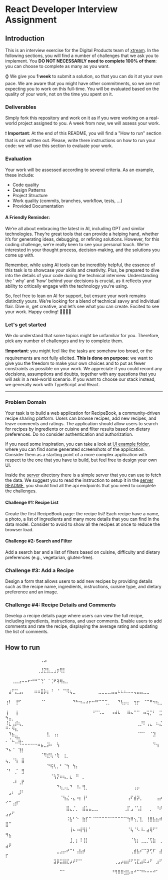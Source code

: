 <!---
Hi! We're happy you opened this file, not everyone does!
To let us know you did, paste a capybara picture
in the How to Run section 😊
These will be extra points for you!
-->

# React Developer Interview Assignment

## Introduction

This is an interview exercise for the Digital Products team of [xtream](https://www.linkedin.com/company/xtream-srl). In
the following sections, you will find a number of challenges that we ask you to implement. You **DO NOT NECESSARILY need
to complete 100% of them**: you can choose to complete as many as you want.

:watch: We give you **1 week** to submit a solution, so that you can do it at your own pace. We are aware that you might
have other commitments, so we are not expecting you to work on this full-time. You will be evaluated based on the
quality of your work, not on the time you spent on it.

### Deliverables

Simply fork this repository and work on it as if you were working on a real-world project assigned to you. A week from
now, we will assess your work.

:heavy_exclamation_mark: **Important**: At the end of this README, you will find a "How to run" section that is not
written out. Please, write there instructions on how to run your code: we will use this section to evaluate your work.

### Evaluation

Your work will be assessed according to several criteria. As an example, these include:

- Code quality
- Design Patterns
- Project Structure
- Work quality (commits, branches, workflow, tests, ...)
- Provided Documentation

#### A Friendly Reminder:

We’re all about embracing the latest in AI, including GPT and similar technologies. They’re great tools that can provide
a helping hand, whether it’s for generating ideas, debugging, or refining solutions. However, for this coding challenge,
we’re really keen to see your personal touch. We're interested in your thought process, decision-making, and the
solutions you come up with.

Remember, while using AI tools can be incredibly helpful, the essence of this task is to showcase your skills and
creativity. Plus, be prepared to dive into the details of your code during the technical interview. Understanding the '
why' and 'how' behind your decisions is crucial, as it reflects your ability to critically engage with the technology
you're using.

So, feel free to lean on AI for support, but ensure your work remains distinctly yours. We're looking for a blend of
technical savvy and individual flair. Dive in, get creative, and let’s see what you can create. Excited to see your
work. Happy coding! 🚀💼👩‍💻

### Let's get started

We do understand that some topics might be unfamiliar for you. Therefore, pick any number of challenges and try to
complete them.

:heavy_exclamation_mark:**Important**: you might feel like the tasks are somehow too broad, or the requirements are not
fully elicited. **This is done on purpose**: we want to give you the freedom to make your own choices and to put as
fewer constraints as possible on your work. We appreciate if you could record any decisions, assumptions and doubts,
together with any questions that you will ask in a real-world scenario. If you want to choose our stack instead, we
generally work with TypeScript and React.

---

### Problem Domain

Your task is to build a web application for RecipeBook, a community-driven recipe sharing platform. Users can browse
recipes, add new recipes, and leave comments and ratings. The application should allow users to search for recipes by
ingredients or cuisine and filter results based on dietary preferences. Do no consider authentication and authorization.

If you need some inspiration, you can take a look at [UI example folder](./ui-examples), where you can find some
generated screenshots of the application. Consider them as a starting point of a more complex application with respect
to the one that you have to build, but feel free to design your own UI.

Inside the [server](./server) directory there is a simple server that you can use to fetch the data. We suggest you to
read the instruction to setup it in the [server README](./server/README.md), you should find all the api endpoints that
you need to complete the challenges.

#### Challenge #1: Recipe List

Create the first RecipeBook page: the recipe list! Each recipe have a name, a photo, a list of ingredients
and many more details that you can find in the data model. Consider to avoid to show all the recipes at once to reduce
the browser load.

#### Challenge #2: Search and Filter

Add a search bar and a list of filters based on cuisine, difficulty and dietary preferences (e.g., vegetarian, gluten-free).

### Challenge #3: Add a Recipe

Design a form that allows users to add new recipes by providing details such as the recipe name, ingredients,
instructions, cuisine type, and dietary preference and an image.

### Challenge #4: Recipe Details and Comments

Develop a recipe details page where users can view the full recipe, including ingredients, instructions, and user
comments. Enable users to add comments and rate the recipe, displaying the average rating and updating the list of
comments.

## How to run

⠀⠀⠀⠀⠀⠀⠀⠀⠀⠀⠀⢀⣠⠀⠀⠀⠀⠀⠀⠀⠀⠀⠀⠀⠀⠀⠀⠀⠀⠀⠀⠀⠀⠀⠀⠀⠀⠀⠀⠀⠀⠀⠀⠀⠀⠀⠀⠀⠀⠀⠀⠀⠀⠀⠀
⠀⠀⠀⠀⠀⠀⠀⠀⠀⠀⢀⣸⣝⣧⣀⣠⡶⢿⡇⠀⠀⠀⠀⠀⠀⠀⠀⠀⠀⠀⠀⠀⠀⠀⠀⠀⠀⠀⠀⠀⠀⠀⠀⠀⠀⠀⠀⠀⠀⠀⠀⠀⠀⠀⠀
⠀⠀⢀⣀⣠⠤⠤⠖⠚⠛⠉⢙⠁⠈⢈⠟⢽⢿⣄⡀⠀⠀⠀⠀⠀⠀⠀⠀⠀⠀⠀⠀⠀⠀⠀⠀⠀⠀⠀⠀⠀⠀⠀⠀⠀⠀⠀⠀⠀⠀⠀⠀⠀⠀⠀
⠀⣴⠋⣍⣠⡄⠀⠀⠀⠶⠶⣿⡷⡆⠘⠀⠈⠀⠉⠻⢦⣀⠀⠀⠀⠀⠀⠀⠀⣀⣀⣀⣀⣤⣤⠦⠦⠦⠤⠤⢤⣤⣤⣀⣀⠀⠀⠀⠀⠀⠀⠀⠀⠀⠀
⢰⠇⠀⢸⠋⠀⠀⠀⠀⠀⠀⠈⠁⠀⠀⠀⠀⠀⠀⠀⠀⠙⠓⠲⠤⠴⠖⠒⠛⠉⠉⢉⡀⠀⠀⠙⢧⡤⡄⠀⢲⡖⠀⠈⠉⠛⠲⢦⣀⠀⠀⠀⠀⠀⠀
⢸⠀⠀⢸⠀⠀⠀⠀⠀⠀⠀⠀⠀⠀⠀⠀⠀⠀⠀⠀⠀⠀⠀⠀⠀⠀⠀⠘⠉⠡⠤⠀⠀⠰⠾⠧⠀⠀⠿⠦⠉⠉⠀⠶⢭⡉⠃⠀⣉⠳⣤⡀⠀⠀⠀
⠸⣆⢠⡾⢦⡀⠀⠀⠀⠀⠀⠀⠀⠀⠀⠀⠀⠀⠀⠀⠀⠀⠀⠀⠀⠀⠀⠀⠀⠀⠀⠀⠀⠀⠀⠀⠀⠀⠀⠀⠀⢀⡘⠇⢠⣄⠀⠦⣌⠛⠂⠻⣆⠀⠀
⠀⠹⣦⣀⠀⠀⠀⠀⠀⠀⠀⠀⠀⣇⠀⢠⡄⠀⠀⠀⠀⠀⠀⠀⠀⠀⠀⠀⠀⠀⠀⠀⠀⠀⠀⠀⠀⠀⠀⠀⠀⠈⠉⠁⠀⠈⣹⠀⠀⡀⠐⣄⠙⣧⡀
⠀⠀⠀⠉⠙⠒⠒⠒⠒⠒⠶⣦⣀⡽⠆⠀⢳⠀⠀⠀⠀⠀⠀⠀⠀⠀⠀⠀⠀⠀⠀⠀⠀⠀⠀⠀⠀⠀⠀⠀⠀⠀⠀⠀⠀⠀⠙⢲⠀⠙⠦⠈⠀⢹⡇
⠀⠀⠀⠀⠀⠀⠀⠀⠀⠀⠀⠈⠻⣞⢧⠐⢷⠀⢰⡀⠀⠀⠀⠀⠀⠀⠀⠀⠀⠀⠀⠀⠀⠀⠀⠀⠀⠀⠀⠀⠀⠀⠀⠀⠀⠀⠀⠀⠀⢦⡀⠈⢳⠀⣿
⠀⠀⠀⠀⠀⠀⠀⠀⠀⠀⠀⠀⠀⠙⢯⢇⡀⠃⠈⢳⠀⢳⡄⠀⠀⠀⠀⠀⠀⠀⠀⠀⠀⠀⠀⠀⠀⠀⠀⠀⠀⠀⠀⠀⠀⠀⠀⠀⠀⠈⠃⠀⡈⠀⣻
⠀⠀⠀⠀⠀⠀⠀⠀⠀⠀⠀⠀⠀⠀⠈⢳⡝⠶⢦⡀⣆⠀⠛⠀⡀⠀⠀⠀⠀⠀⠀⠀⠀⠀⠀⠀⠀⠀⠀⠀⠀⠀⠀⠀⠀⠀⠀⠀⠀⠀⠀⠠⠇⢀⡟
⠀⠀⠀⠀⠀⠀⠀⠀⠀⠀⠀⠀⠀⠀⠀⠀⠙⢦⡠⣄⠙⠀⠸⠄⢻⡀⠀⠀⠀⠀⠀⠀⠀⠀⠀⠀⠀⠀⠀⠀⢠⡤⠀⠀⠀⠀⠀⠀⠀⠀⣠⠆⠀⡼⠃
⠀⠀⠀⠀⠀⠀⠀⠀⠀⠀⠀⠀⠀⠀⠀⠀⠀⠈⢳⣌⠠⣄⠰⡆⢸⠃⠀⠀⠀⠀⠀⠀⠀⠀⠀⠀⠀⠀⢠⠏⣾⡽⡀⠀⠀⠀⠀⢠⡴⠊⠉⢠⡾⠁⠀
⠀⠀⠀⠀⠀⠀⠀⠀⠀⠀⠀⠀⠀⠀⠀⠀⠀⠀⠀⣿⣄⡈⡀⠀⣾⣥⣤⣀⣀⠀⠀⠀⠀⠀⠀⠀⠀⢀⡏⣠⠈⢡⡇⠀⠀⡀⠀⠘⠞⣠⡴⠋⠀⠀⠀
⠀⠀⠀⠀⠀⠀⠀⠀⠀⠀⠀⠀⠀⠀⠀⠀⠀⠀⠀⠨⣧⠃⠑⠀⣷⡏⠉⠈⠉⠉⠉⠉⠉⠉⠉⠉⠉⠉⢳⠿⢢⡈⣇⠀⢸⣿⣧⣦⠾⣿⠉⠀⠀⠀⠀
⠀⠀⠀⠀⠀⠀⠀⠀⠀⠀⠀⠀⠀⠀⠀⠀⠀⠀⠀⠀⢸⠦⠰⢾⢻⡇⠁⠀⠀⠀⠀⠀⠀⠀⠀⠀⠀⠀⠈⢧⠈⠣⠸⠄⣴⢿⠋⠁⠀⠻⣦⠀⠀⠀⠀
⠀⠀⠀⠀⠀⠀⠀⠀⠀⠀⠀⠀⠀⠀⠀⠀⠀⠀⠀⠀⣸⡀⡆⠸⢸⡇⠀⠀⠀⠀⠀⠀⠀⠀⠀⠀⠀⠀⠀⠈⢳⡆⢀⣀⡈⢫⣷⠀⢀⣴⠟⠀⠀⠀⠀
⠀⠀⠀⠀⠀⠀⠀⠀⠀⠀⠀⠀⠀⠀⠀⠀⣀⣠⡤⠞⠉⠃⢠⣧⡾⠀⠀⠀⠀⠀⠀⠀⠀⠀⠀⠀⠀⠀⠀⢀⣾⣧⠎⠉⡽⢋⠏⠀⣼⠏⠀⠀⠀⠀⠀
⠀⠀⠀⠀⠀⠀⠀⠀⠀⠀⠀⠀⠀⠀⠀⣽⡿⣭⣿⣏⡴⠞⠋⠉⠀⠀⠀⠀⠀⠀⠀⠀⠀⠀⢀⣠⡴⣶⡞⠋⢩⣏⣴⠯⠴⠋⠀⣰⠋⠀⠀⠀⠀⠀⠀
⠀⠀⠀⠀⠀⠀⠀⠀⠀⠀⠀⠀⠀⠀⠀⠀⠀⠉⠁⠀⠀⠀⠀⠀⠀⠀⠀⠀⠀⠀⠀⠀⠀⠘⠻⠿⠿⣺⡧⠶⠚⠉⠙⠓⠒⠒⠚⠁⠀⠀⠀⠀⠀⠀⠀
